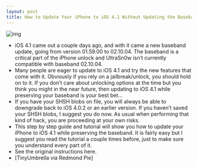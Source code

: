 ```yaml
---
layout: post
title: How to Update Your iPhone to iOS 4.1 Without Updating the Baseband
---
```

![img](http://media.idownloadblog.com/wp-content/uploads/2010/09/TinyUmbrella.jpg)
* iOS 4.1 came out a couple days ago, and with it came a new baseband update, going from version 01.59.00 to 02.10.04. The baseband is a critical part of the iPhone unlock and UltraSn0w isn’t currently compatible with baseband 02.10.04.
* Many people are eager to update to iOS 4.1 and try the new features that come with it. Obviously if you rely on a jailbreak/unlock, you should hold on to it. If you don’t care about unlocking options at the time but you think you might in the near future, then updating to iOS 4.1 while preserving your baseband is your best bet…
* If you have your SHSH blobs on file, you will always be able to downgrade back to iOS 4.0.2 or an earlier version. If you haven’t saved your SHSH blobs, I suggest you do now. As usual when performing that kind of hack, you are proceeding at your own risks.
* This step by step guide and tutorial will show you how to update your iPhone to iOS 4.1 while preserving the baseband. It is fairly easy but I suggest you read the tutorial a couple times before, just to make sure you understand every part of it.
* See the original instructions here.
* [TinyUmbrella via Redmond Pie]

